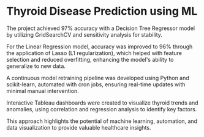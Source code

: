 # Thyroid Disease Prediction using ML
The project achieved 97% accuracy with a Decision Tree Regressor model by utilizing GridSearchCV and sensitivity analysis for stability.

For the Linear Regression model, accuracy was improved to 96% through the application of Lasso (L1 regularization), which helped with feature selection and reduced overfitting, enhancing the model's ability to generalize to new data.

A continuous model retraining pipeline was developed using Python and scikit-learn, automated with cron jobs, ensuring real-time updates with minimal manual intervention.

Interactive Tableau dashboards were created to visualize thyroid trends and anomalies, using correlation and regression analysis to identify key factors.

This approach highlights the potential of machine learning, automation, and data visualization to provide valuable healthcare insights.
